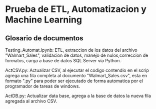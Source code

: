 # Prueba de ETL, Automatizacion y Machine Learning

## Glosario de documentos

Testing_Automat.ipynb: ETL, extraccion de los datos del archivo "Walmart_Sales", 
validacion de datos, manejo de nulos,correccion de formatos, carga a base de datos SQL Server via Python. <br>

ActCSV.py: Actualizar CSV, al ejecutar el codigo contendio en el scrip agrega una fila completa al documento 
"Walmart_Sales.csv", esta en formato ".py" para poder ser ejecutado de forma automatica por el programador 
de tareas de windows. <br>

ActDB.py: Actualizar data base, agrega a la base de datos la nueva fila agregada al archivo CSV. <br>



